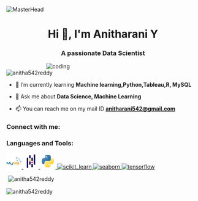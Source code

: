 ![MasterHead](https://wallpaperaccess.com/full/1704555.jpg)
<h1 align="center">Hi 👋, I'm Anitharani Y</h1>
<h3 align="center">A passionate Data Scientist</h3>

<img align="right" alt="coding" width="400" src="https://media4.giphy.com/media/RbDKaczqWovIugyJmW/giphy.gif?cid=ecf05e47bubvk53ix8wzsz07fi4b3wjaf49my47voih9564r&rid=giphy.gif&ct=g">

<p align="left"> <img src="https://komarev.com/ghpvc/?username=anitha542reddy&label=Profile%20views&color=0e75b6&style=flat" alt="anitha542reddy" /> </p>

- 🌱 I’m currently learning **Machine learning,Python,Tableau,R, MySQL**

- 💬 Ask me about **Data Science, Machine Learning**

- 📫 You can reach me on my mail ID **anitharani542@gmail.com**

<h3 align="left">Connect with me:</h3>
<p align="left">
</p>

<h3 align="left">Languages and Tools:</h3>
<p align="left"> <a href="https://www.mysql.com/" target="_blank" rel="noreferrer"> <img src="https://raw.githubusercontent.com/devicons/devicon/master/icons/mysql/mysql-original-wordmark.svg" alt="mysql" width="40" height="40"/> </a> <a href="https://pandas.pydata.org/" target="_blank" rel="noreferrer"> <img src="https://raw.githubusercontent.com/devicons/devicon/2ae2a900d2f041da66e950e4d48052658d850630/icons/pandas/pandas-original.svg" alt="pandas" width="40" height="40"/> </a> <a href="https://www.python.org" target="_blank" rel="noreferrer"> <img src="https://raw.githubusercontent.com/devicons/devicon/master/icons/python/python-original.svg" alt="python" width="40" height="40"/> </a> <a href="https://scikit-learn.org/" target="_blank" rel="noreferrer"> <img src="https://upload.wikimedia.org/wikipedia/commons/0/05/Scikit_learn_logo_small.svg" alt="scikit_learn" width="40" height="40"/> </a> <a href="https://seaborn.pydata.org/" target="_blank" rel="noreferrer"> <img src="https://seaborn.pydata.org/_images/logo-mark-lightbg.svg" alt="seaborn" width="40" height="40"/> </a> <a href="https://www.tensorflow.org" target="_blank" rel="noreferrer"> <img src="https://www.vectorlogo.zone/logos/tensorflow/tensorflow-icon.svg" alt="tensorflow" width="40" height="40"/> </a> </p>

<p>&nbsp;<img align="center" src="https://github-readme-stats.vercel.app/api?username=anitha542reddy&show_icons=true&locale=en" alt="anitha542reddy" /></p>

<p><img align="center" src="https://github-readme-streak-stats.herokuapp.com/?user=anitha542reddy&" alt="anitha542reddy" /></p>
